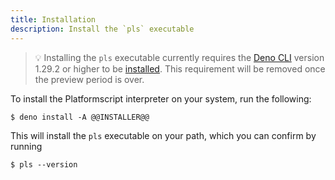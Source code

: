 ```yaml
---
title: Installation
description: Install the `pls` executable
---
```


> 💡 Installing the `pls` executable currently requires the [Deno CLI][] version
> 1.29.2 or higher to be [installed][]. This requirement will
> be removed once the preview period is over.

To install the Platformscript interpreter on your system, run the following:

``` shellsession
$ deno install -A @@INSTALLER@@
```

This will install the `pls` executable on your path, which you can confirm by
running

``` shellsession
$ pls --version
```

[Deno CLI]: https://deno.land
[installed]: https://deno.land/manual/getting_started/installation
